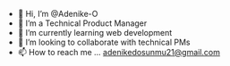 - 👋 Hi, I’m @Adenike-O
- 👀 I’m a Technical Product Manager
- 🌱 I’m currently learning web development
- 💞️ I’m looking to collaborate with technical PMs
- 📫 How to reach me ... adenikedosunmu21@gmail.com

<!---
Adenike-O/Adenike-O is a ✨ special ✨ repository because its `README.md` (this file) appears on your GitHub profile.
You can click the Preview link to take a look at your changes.
--->
